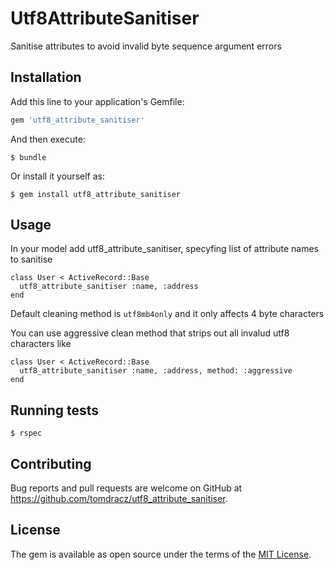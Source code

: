 # Utf8AttributeSanitiser

Sanitise attributes to avoid invalid byte sequence argument errors

## Installation

Add this line to your application's Gemfile:

```ruby
gem 'utf8_attribute_sanitiser'
```

And then execute:

    $ bundle

Or install it yourself as:

    $ gem install utf8_attribute_sanitiser

## Usage

In your model add utf8_attribute_sanitiser, specyfing list of attribute names to sanitise

    class User < ActiveRecord::Base
      utf8_attribute_sanitiser :name, :address
    end

Default cleaning method is `utf8mb4only` and it only affects 4 byte characters

You can use aggressive clean method that strips out all invalud utf8 characters like

    class User < ActiveRecord::Base
      utf8_attribute_sanitiser :name, :address, method: :aggressive
    end

## Running tests

    $ rspec

## Contributing

Bug reports and pull requests are welcome on GitHub at https://github.com/tomdracz/utf8_attribute_sanitiser.


## License

The gem is available as open source under the terms of the [MIT License](http://opensource.org/licenses/MIT).
